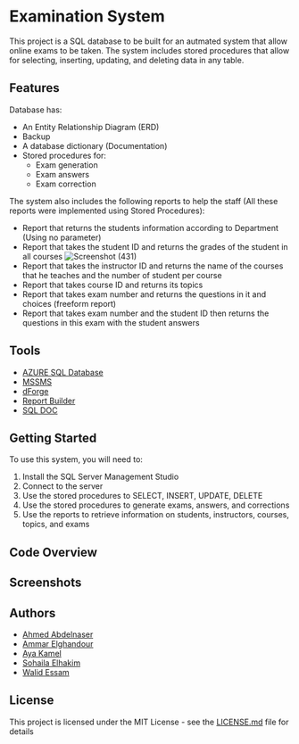 # Examination System

This project is a SQL database to be built for an autmated system that allow online exams to be taken. The system includes stored procedures that allow for selecting, inserting, updating, and deleting data in any table.

## Features

Database has:
- An Entity Relationship Diagram (ERD) 
- Backup
- A database dictionary (Documentation)
- Stored procedures for:
  - Exam generation
  - Exam answers
  - Exam correction



The system also includes the following reports to help the staff (All these reports were implemented using Stored Procedures):
- Report that returns the students information according to Department (Using no parameter)
- Report that takes the student ID and returns the grades of the student in all courses
![Screenshot (431)](https://user-images.githubusercontent.com/83030549/221995392-9e9e4052-50d7-4ae9-ad15-66e90d97c464.png)
- Report that takes the instructor ID and returns the name of the courses that he teaches and the number of student per course
- Report that takes course ID and returns its topics
- Report that takes exam number and returns the questions in it and choices (freeform report)
- Report that takes exam number and the student ID then returns the questions in this exam with the student answers


## Tools
- [AZURE SQL Database](https://azure.microsoft.com/en-us/products/azure-sql/database)
- [MSSMS](https://learn.microsoft.com/en-us/sql/ssms/download-sql-server-management-studio-ssms?view=sql-server-ver16)
- [dForge](https://azure.microsoft.com/en-us/products/azure-sql/database)
- [Report Builder](https://www.microsoft.com/en-us/download/details.aspx?id=53613)
- [SQL DOC](https://www.red-gate.com/products/sql-development/sql-doc/)

## Getting Started

To use this system, you will need to:

1. Install the SQL Server Management Studio
2. Connect to the server 
3. Use the stored procedures to SELECT, INSERT, UPDATE, DELETE
4. Use the stored procedures to generate exams, answers, and corrections
5. Use the reports to retrieve information on students, instructors, courses, topics, and exams

## Code Overview


## Screenshots

  
## Authors
- [Ahmed Abdelnaser](https://github.com/ahmedabdelnaser70)
- [Ammar Elghandour](https://github.com/amarGhandour)
- [Aya Kamel](https://github.com/aya5258)
- [Sohaila Elhakim](https://github.com/sohailaalhakim)
- [Walid Essam](https://github.com/WalidEssam)

## License

This project is licensed under the MIT License - see the [LICENSE.md](LICENSE.md) file for details
